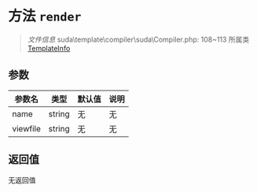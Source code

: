 # 方法 `render`

> *文件信息* suda\template\compiler\suda\Compiler.php: 108~113
> 所属类 [TemplateInfo](../TemplateInfo.md)




## 参数


| 参数名 | 类型 | 默认值 | 说明 |
|--------|-----|-------|-------|
| name |  string | 无 | 无 |
| viewfile |  string | 无 | 无 |



## 返回值

无返回值

